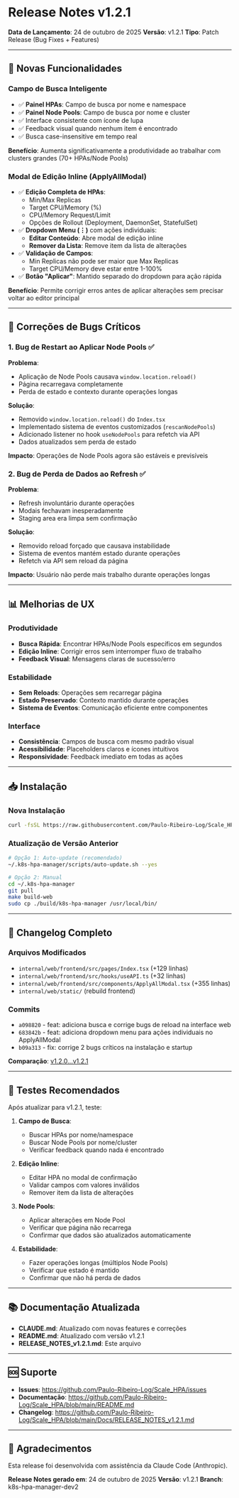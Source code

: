 # Release Notes v1.2.1

**Data de Lançamento**: 24 de outubro de 2025
**Versão**: v1.2.1
**Tipo**: Patch Release (Bug Fixes + Features)

---

## 🎯 Novas Funcionalidades

### Campo de Busca Inteligente
- ✅ **Painel HPAs**: Campo de busca por nome e namespace
- ✅ **Painel Node Pools**: Campo de busca por nome e cluster
- ✅ Interface consistente com ícone de lupa
- ✅ Feedback visual quando nenhum item é encontrado
- ✅ Busca case-insensitive em tempo real

**Benefício**: Aumenta significativamente a produtividade ao trabalhar com clusters grandes (70+ HPAs/Node Pools)

### Modal de Edição Inline (ApplyAllModal)
- ✅ **Edição Completa de HPAs**:
  - Min/Max Replicas
  - Target CPU/Memory (%)
  - CPU/Memory Request/Limit
  - Opções de Rollout (Deployment, DaemonSet, StatefulSet)
- ✅ **Dropdown Menu (⋮)** com ações individuais:
  - **Editar Conteúdo**: Abre modal de edição inline
  - **Remover da Lista**: Remove item da lista de alterações
- ✅ **Validação de Campos**:
  - Min Replicas não pode ser maior que Max Replicas
  - Target CPU/Memory deve estar entre 1-100%
- ✅ **Botão "Aplicar"**: Mantido separado do dropdown para ação rápida

**Benefício**: Permite corrigir erros antes de aplicar alterações sem precisar voltar ao editor principal

---

## 🐛 Correções de Bugs Críticos

### 1. Bug de Restart ao Aplicar Node Pools ✅
**Problema**:
- Aplicação de Node Pools causava `window.location.reload()`
- Página recarregava completamente
- Perda de estado e contexto durante operações longas

**Solução**:
- Removido `window.location.reload()` do `Index.tsx`
- Implementado sistema de eventos customizados (`rescanNodePools`)
- Adicionado listener no hook `useNodePools` para refetch via API
- Dados atualizados sem perda de estado

**Impacto**: Operações de Node Pools agora são estáveis e previsíveis

### 2. Bug de Perda de Dados ao Refresh ✅
**Problema**:
- Refresh involuntário durante operações
- Modais fechavam inesperadamente
- Staging area era limpa sem confirmação

**Solução**:
- Removido reload forçado que causava instabilidade
- Sistema de eventos mantém estado durante operações
- Refetch via API sem reload da página

**Impacto**: Usuário não perde mais trabalho durante operações longas

---

## 📊 Melhorias de UX

### Produtividade
- **Busca Rápida**: Encontrar HPAs/Node Pools específicos em segundos
- **Edição Inline**: Corrigir erros sem interromper fluxo de trabalho
- **Feedback Visual**: Mensagens claras de sucesso/erro

### Estabilidade
- **Sem Reloads**: Operações sem recarregar página
- **Estado Preservado**: Contexto mantido durante operações
- **Sistema de Eventos**: Comunicação eficiente entre componentes

### Interface
- **Consistência**: Campos de busca com mesmo padrão visual
- **Acessibilidade**: Placeholders claros e ícones intuitivos
- **Responsividade**: Feedback imediato em todas as ações

---

## 📥 Instalação

### Nova Instalação
```bash
curl -fsSL https://raw.githubusercontent.com/Paulo-Ribeiro-Log/Scale_HPA/main/install-from-github.sh | bash
```

### Atualização de Versão Anterior
```bash
# Opção 1: Auto-update (recomendado)
~/.k8s-hpa-manager/scripts/auto-update.sh --yes

# Opção 2: Manual
cd ~/.k8s-hpa-manager
git pull
make build-web
sudo cp ./build/k8s-hpa-manager /usr/local/bin/
```

---

## 🔄 Changelog Completo

### Arquivos Modificados
- `internal/web/frontend/src/pages/Index.tsx` (+129 linhas)
- `internal/web/frontend/src/hooks/useAPI.ts` (+32 linhas)
- `internal/web/frontend/src/components/ApplyAllModal.tsx` (+355 linhas)
- `internal/web/static/` (rebuild frontend)

### Commits
- `a098820` - feat: adiciona busca e corrige bugs de reload na interface web
- `683842b` - feat: adiciona dropdown menu para ações individuais no ApplyAllModal
- `b09a313` - fix: corrige 2 bugs críticos na instalação e startup

**Comparação**: [v1.2.0...v1.2.1](https://github.com/Paulo-Ribeiro-Log/Scale_HPA/compare/v1.2.0...v1.2.1)

---

## 🧪 Testes Recomendados

Após atualizar para v1.2.1, teste:

1. **Campo de Busca**:
   - Buscar HPAs por nome/namespace
   - Buscar Node Pools por nome/cluster
   - Verificar feedback quando nada é encontrado

2. **Edição Inline**:
   - Editar HPA no modal de confirmação
   - Validar campos com valores inválidos
   - Remover item da lista de alterações

3. **Node Pools**:
   - Aplicar alterações em Node Pool
   - Verificar que página não recarrega
   - Confirmar que dados são atualizados automaticamente

4. **Estabilidade**:
   - Fazer operações longas (múltiplos Node Pools)
   - Verificar que estado é mantido
   - Confirmar que não há perda de dados

---

## 📚 Documentação Atualizada

- **CLAUDE.md**: Atualizado com novas features e correções
- **README.md**: Atualizado com versão v1.2.1
- **RELEASE_NOTES_v1.2.1.md**: Este arquivo

---

## 🆘 Suporte

- **Issues**: https://github.com/Paulo-Ribeiro-Log/Scale_HPA/issues
- **Documentação**: https://github.com/Paulo-Ribeiro-Log/Scale_HPA/blob/main/README.md
- **Changelog**: https://github.com/Paulo-Ribeiro-Log/Scale_HPA/blob/main/Docs/RELEASE_NOTES_v1.2.1.md

---

## 🙏 Agradecimentos

Esta release foi desenvolvida com assistência da Claude Code (Anthropic).

**Release Notes gerado em**: 24 de outubro de 2025
**Versão**: v1.2.1
**Branch**: k8s-hpa-manager-dev2
